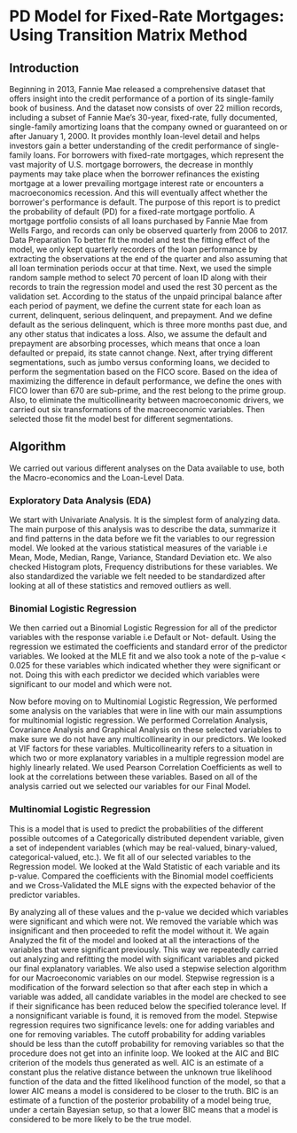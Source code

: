 # PD Model for Fixed-Rate Mortgages: Using Transition Matrix Method
 
## Introduction
Beginning in 2013, Fannie Mae released a comprehensive dataset that offers insight into the credit performance of a portion of its single-family book of business. And the dataset now consists of over 22 million records, including a subset of Fannie Mae’s 30-year, fixed-rate, fully documented, single-family amortizing loans that the company owned or guaranteed on or after January 1, 2000.  It provides monthly loan-level detail and helps investors gain a better understanding of the credit performance of single-family loans.
For borrowers with fixed-rate mortgages, which represent the vast majority of U.S. mortgage borrowers, the decrease in monthly payments may take place when the borrower refinances the existing mortgage at a lower prevailing mortgage interest rate or encounters a macroeconomics recession. And this will eventually affect whether the borrower's performance is default. 
The purpose of this report is to predict the probability of default (PD) for a fixed-rate mortgage portfolio. A mortgage portfolio consists of all loans purchased by Fannie Mae from Wells Fargo, and records can only be observed quarterly from 2006 to 2017.
Data Preparation
To better fit the model and test the fitting effect of the model, we only kept quarterly recorders of the loan performance by extracting the observations at the end of the quarter and also assuming that all loan termination periods occur at that time. Next, we used the simple random sample method to select 70 percent of loan ID along with their records to train the regression model and used the rest 30 percent as the validation set.
According to the status of the unpaid principal balance after each period of payment, we define the current state for each loan as current, delinquent, serious delinquent, and prepayment. And we define default as the serious delinquent, which is three more months past due, and any other status that indicates a loss. Also, we assume the default and prepayment are absorbing processes, which means that once a loan defaulted or prepaid, its state cannot change. 
Next, after trying different segmentations, such as jumbo versus conforming loans, we decided to perform the segmentation based on the FICO score. Based on the idea of maximizing the difference in default performance, we define the ones with FICO lower than 670 are sub-prime, and the rest belong to the prime group.
Also, to eliminate the multicollinearity between macroeconomic drivers, we carried out six transformations of the macroeconomic variables. Then selected those fit the model best for different segmentations.


## Algorithm

We carried out various different analyses on the Data available to use, both the Macro-economics and the Loan-Level Data.

### Exploratory Data Analysis (EDA)
We start with Univariate Analysis. It is the simplest form of analyzing data. The main purpose of this analysis was to describe the data, summarize it and find patterns in the data before we fit the variables to our regression model. We looked at the various statistical measures of the variable i.e Mean, Mode, Median, Range, Variance, Standard Deviation etc. We also checked Histogram plots, Frequency distributions for these variables. We also standardized the variable we felt needed to be standardized after looking at all of these statistics and removed outliers as well.
 
### Binomial Logistic Regression 
We then carried out a Binomial Logistic Regression for all of the predictor variables with the response variable i.e Default or Not- default. Using the regression we estimated the coefficients and standard error of the predictor variables. We looked at the MLE fit and we also took a note of the p-value < 0.025 for these variables which indicated whether they were significant or not. Doing this with each predictor we decided which variables were significant to our model and which were not.
 
Now before moving on to Multinomial Logistic Regression, We performed some analysis on the variables that were in line with our main assumptions for multinomial logistic regression. We performed Correlation Analysis, Covariance Analysis and Graphical Analysis on these selected variables to make sure we do not have any multicollinearity in our predictors. We looked at VIF factors for these variables. Multicollinearity refers to a situation in which two or more explanatory variables in a multiple regression model are highly linearly related. We used Pearson Correlation Coefficients as well to look at the correlations between these variables. Based on all of the analysis carried out we selected our variables for our Final Model.
 
 
### Multinomial Logistic Regression
This is a model that is used to predict the probabilities of the different possible outcomes of a Categorically distributed dependent variable, given a set of independent variables (which may be real-valued, binary-valued, categorical-valued, etc.). We fit all of our selected variables to the Regression model. We looked at the Wald Statistic of each variable and its p-value. Compared the coefficients with the Binomial model coefficients and we Cross-Validated the MLE signs with the expected behavior of the predictor variables. 

By analyzing all of these values and the p-value we decided which variables were significant and which were not. We removed the variable which was insignificant and then proceeded to refit the model without it. We again Analyzed the fit of the model and looked at all the interactions of the variables that were significant previously. This way we repeatedly carried out analyzing and refitting the model with significant variables and picked our final explanatory variables. 
We also used a stepwise selection algorithm for our Macroeconomic variables on our model. Stepwise regression is a modification of the forward selection so that after each step in which a variable was added, all candidate variables in the model are checked to see if their significance has been reduced below the specified tolerance level. If a nonsignificant variable is found, it is removed from the model. Stepwise regression requires two significance levels: one for adding variables and one for removing variables. The cutoff probability for adding variables should be less than the cutoff probability for removing variables so that the procedure does not get into an infinite loop. We looked at the AIC and BIC criterion of the models thus generated as well. AIC is an estimate of a constant plus the relative distance between the unknown true likelihood function of the data and the fitted likelihood function of the model, so that a lower AIC means a model is considered to be closer to the truth. BIC is an estimate of a function of the posterior probability of a model being true, under a certain Bayesian setup, so that a lower BIC means that a model is considered to be more likely to be the true model.

